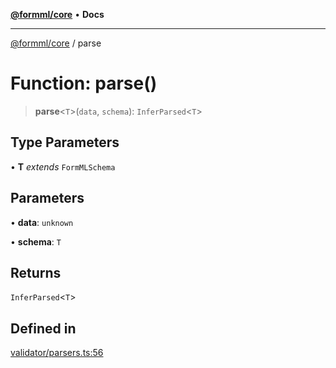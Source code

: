 [**@formml/core**](../README.md) • **Docs**

---

[@formml/core](../globals.md) / parse

# Function: parse()

> **parse**\<`T`\>(`data`, `schema`): `InferParsed`\<`T`\>

## Type Parameters

• **T** _extends_ `FormMLSchema`

## Parameters

• **data**: `unknown`

• **schema**: `T`

## Returns

`InferParsed`\<`T`\>

## Defined in

[validator/parsers.ts:56](https://github.com/formml/formml/blob/0935699dc984f24409f889758853e111ec082a60/packages/core/src/validator/parsers.ts#L56)
